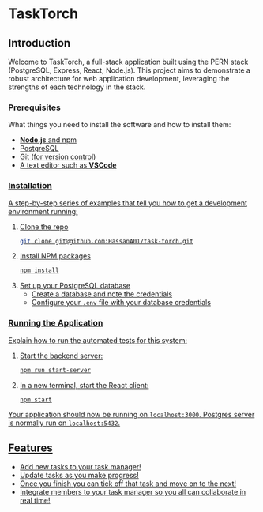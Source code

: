 # TaskTorch

## Introduction

Welcome to TaskTorch, a full-stack application built using the PERN stack (PostgreSQL, Express, React, Node.js). This project aims to demonstrate a robust architecture for web application development, leveraging the strengths of each technology in the stack.

### Prerequisites

What things you need to install the software and how to install them:

- **[<u>Node.js](https://nodejs.org/en/download)** and npm
- [PostgreSQL](https://www.postgresql.org/download/)
- Git (for version control)
- A text editor such as **[VSCode](https://code.visualstudio.com/Download)**

### Installation

A step-by-step series of examples that tell you how to get a development environment running:

1. Clone the repo
   ```sh
   git clone git@github.com:HassanA01/task-torch.git
   ```
2. Install NPM packages
   ```sh
   npm install
   ```
3. Set up your PostgreSQL database
   - Create a database and note the credentials
   - Configure your `.env` file with your database credentials

### Running the Application

Explain how to run the automated tests for this system:

1. Start the backend server:
   ```sh
   npm run start-server
   ```
2. In a new terminal, start the React client:
   ```sh
   npm start
   ```

Your application should now be running on `localhost:3000`.
Postgres server is normally run on `localhost:5432`.

## Features

- Add new tasks to your task manager!
- Update tasks as you make progress!
- Once you finish you can tick off that task and move on to the next!
- Integrate members to your task manager so you all can collaborate in real time!
